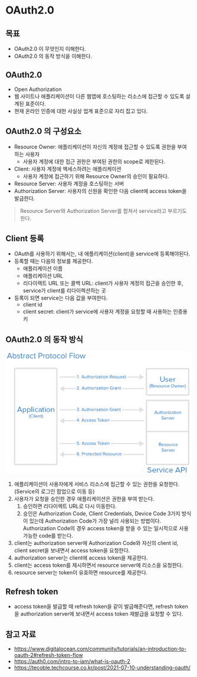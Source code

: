 # OAuth2.0

## 목표

- OAuth2.0 이 무엇인지 이해한다.
- OAuth2.0 의 동작 방식을 이해한다.

## OAuth2.0

- Open Authorization
- 웹 사이트나 애플리케이션이 다른 웹앱에 호스팅하는 리소스에 접근할 수 있도록 설계된 표준이다.
- 현재 온라인 인증에 대한 사실상 업계 표준으로 자리 잡고 있다.

## OAuth2.0 의 구성요소

- Resource Owner: 애플리케이션이 자신의 계정에 접근할 수 있도록 권한을 부여하는 사용자
	- 사용자 계정에 대한 접근 권한은 부여된 권한의 scope로 제한된다.
- Client: 사용자 계정에 액세스하려는 애플리케이션
	- 사용자 계정에 접근하기 위해 Resource Owner의 승인이 필요하다.
- Resource Server: 사용자 계정을 호스팅하는 서버
- Authorization Server: 사용자의 신원을 확인한 다음 client에 access token을 발급한다.

> Resource Server와 Authorization Server를 합쳐서 service라고 부르기도 한다.

## Client 등록

- OAuth를 사용하기 위해서는, 내 애플리케이션(client)을 service에 등록해야된다.
- 등록할 때는 다음의 정보를 제공한다.
	- 애플리케이션 이름
	- 애플리케이션 URL
	- 리다이렉트 URL 또는 콜백 URL: client가 사용자 계정의 접근을 승인한 후, service가 client를 리다이렉션하는 곳
- 등록이 되면 service는 다음 값을 부여한다.
	- client id
	- client secret: client가 service에 사용자 계정을 요청할 때 사용하는 인증용 키
## OAuth2.0 의 동작 방식

![](assets/Pasted%20image%2020240320235806.png)

1. 애플리케이션이 사용자에게 서비스 리소스에 접근할 수 있는 권한을 요청한다. (Service의 로그인 팝업으로 이동 등)
2. 사용자가 요청을 승인한 경우 애플리케이션은 권한을 부여 받는다.
	1. 승인하면 리다이렉트 URL로 다시 이동한다.
	2. 승인은 Authorization Code, Client Credentials, Device Code 3가지 방식이 있는데 Authorization Code가 가장 널리 사용되는 방법이다. Authorization Code의 경우 access token을 받을 수 있는 일시적으로 사용가능한 code를 받는다.
3. client는 authorization server에 Authorization Code와 자신의 client id, client secret을 보내면서 access token을 요청한다.
4. authorization server는 client에 access token을 제공한다.
5. client는 access token를 제시하면서  resource server에 리소스을 요청한다.
6. resource server는 token이 유효하면 resource를 제공한다.

## Refresh token

- access token을 발급할 때 refresh token을 같이 발급해준다면, refresh token을 authorization server에 보내면서 access token 재발급을 요청할 수 있다.

## 참고 자료

- https://www.digitalocean.com/community/tutorials/an-introduction-to-oauth-2#refresh-token-flow
- https://auth0.com/intro-to-iam/what-is-oauth-2
- https://tecoble.techcourse.co.kr/post/2021-07-10-understanding-oauth/

